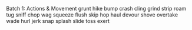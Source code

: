 Batch 1: Actions & Movement
grunt
hike
bump
crash
cling
grind
strip
roam
tug
sniff
chop
wag
squeeze
flush
skip
hop
haul
devour
shove
overtake
wade
hurl
jerk
snap
splash
slide
toss
exert
